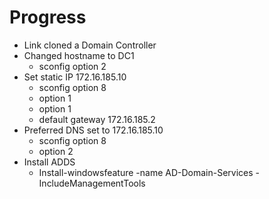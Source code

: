 # Progress
- Link cloned a Domain Controller
- Changed hostname to DC1
    - sconfig option 2
- Set static IP 172.16.185.10
    - sconfig option 8
    - option 1
    - option 1
    - default gateway 172.16.185.2
- Preferred DNS set to 172.16.185.10
    - sconfig option 8
    - option 2
- Install ADDS
    - Install-windowsfeature -name AD-Domain-Services -IncludeManagementTools


